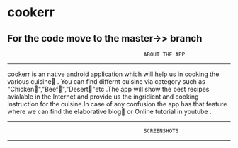 # cookerr

For the code move to the master->> branch
---------------------------------------------------
                                               ABOUT THE APP
---------------------------------------------------             
             
cookerr is an native android application which will help us
in cooking the various cuisine🍛 . You can find differnt cuisine
via category such as "Chicken🐓","Beef🥩","Desert🍨"etc .The app will 
show the best recipes avialable in the Internet and provide us
the ingridient and cooking instruction for the cuisine.In case 
of any confusion the app has that feature where we can find the 
elaborative blog📖 or Online tutorial in youtube .


----------------------------------------------------
                                               SCREENSHOTS
----------------------------------------------------                   
                   
